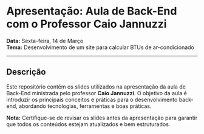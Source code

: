 # Apresentação: Aula de Back-End com o Professor Caio Jannuzzi

**Data:** Sexta-feira, 14 de Março  
**Tema:** Desenvolvimento de um site para calcular BTUs de ar-condicionado

---

## Descrição
Este repositório contém os slides utilizados na apresentação da aula de Back-End ministrada pelo professor **Caio Jannuzzi**. O objetivo da aula é introduzir os principais conceitos e práticas para o desenvolvimento back-end, abordando tecnologias, ferramentas e boas práticas.

**Nota:** Certifique-se de revisar os slides antes da apresentação para garantir que todos os conteúdos estejam atualizados e bem estruturados.
